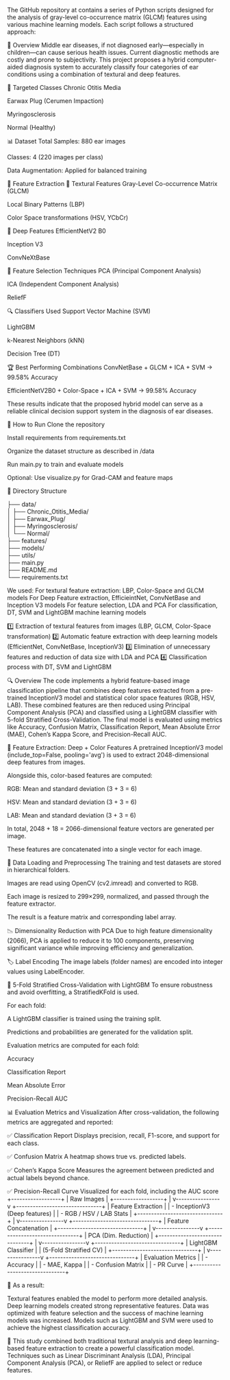 The GitHub repository at contains a series of Python scripts designed for the analysis of gray-level co-occurrence matrix (GLCM) features using various machine learning models. Each script follows a structured approach:​

📌 Overview
Middle ear diseases, if not diagnosed early—especially in children—can cause serious health issues. Current diagnostic methods are costly and prone to subjectivity. This project proposes a hybrid computer-aided diagnosis system to accurately classify four categories of ear conditions using a combination of textural and deep features.

🦻 Targeted Classes
Chronic Otitis Media

Earwax Plug (Cerumen Impaction)

Myringosclerosis

Normal (Healthy)

📊 Dataset
Total Samples: 880 ear images

Classes: 4 (220 images per class)

Data Augmentation: Applied for balanced training

🧠 Feature Extraction
🔹 Textural Features
Gray-Level Co-occurrence Matrix (GLCM)

Local Binary Patterns (LBP)

Color Space transformations (HSV, YCbCr)

🔹 Deep Features
EfficientNetV2 B0

Inception V3

ConvNeXtBase

🧪 Feature Selection Techniques
PCA (Principal Component Analysis)

ICA (Independent Component Analysis)

ReliefF

🔍 Classifiers Used
Support Vector Machine (SVM)

LightGBM

k-Nearest Neighbors (kNN)

Decision Tree (DT)

🏆 Best Performing Combinations
ConvNetBase + GLCM + ICA + SVM → 99.58% Accuracy

EfficientNetV2B0 + Color-Space + ICA + SVM → 99.58% Accuracy

These results indicate that the proposed hybrid model can serve as a reliable clinical decision support system in the diagnosis of ear diseases.

🚀 How to Run
Clone the repository

Install requirements from requirements.txt

Organize the dataset structure as described in /data

Run main.py to train and evaluate models

Optional: Use visualize.py for Grad-CAM and feature maps

📁 Directory Structure

├── data/  
│   ├── Chronic_Otitis_Media/  
│   ├── Earwax_Plug/  
│   ├── Myringosclerosis/  
│   └── Normal/  
├── features/  
├── models/  
├── utils/  
├── main.py  
├── README.md  
└── requirements.txt  

We used:
  For textural feature extraction: LBP, Color-Space and GLCM models 
  For Deep Feature extraction, EfficieintNet, ConvNetBase and Inception V3 models 
  For feature selection, LDA and PCA 
  For classification, DT, SVM and LightGBM machine learning models 

1️⃣ Extraction of textural features from images (LBP, GLCM, Color-Space transformation)
2️⃣ Automatic feature extraction with deep learning models (EfficientNet, ConvNetBase, InceptionV3)
3️⃣ Elimination of unnecessary features and reduction of data size with LDA and PCA
4️⃣ Classification process with DT, SVM and LightGBM

🔍 Overview
The code implements a hybrid feature-based image classification pipeline that combines deep features extracted from a pre-trained InceptionV3 model and statistical color space features (RGB, HSV, LAB). These combined features are then reduced using Principal Component Analysis (PCA) and classified using a LightGBM classifier with 5-fold Stratified Cross-Validation. The final model is evaluated using metrics like Accuracy, Confusion Matrix, Classification Report, Mean Absolute Error (MAE), Cohen’s Kappa Score, and Precision-Recall AUC.

🧠 Feature Extraction: Deep + Color Features
A pretrained InceptionV3 model (include_top=False, pooling='avg') is used to extract 2048-dimensional deep features from images.

Alongside this, color-based features are computed:

RGB: Mean and standard deviation (3 + 3 = 6)

HSV: Mean and standard deviation (3 + 3 = 6)

LAB: Mean and standard deviation (3 + 3 = 6)

In total, 2048 + 18 = 2066-dimensional feature vectors are generated per image.

These features are concatenated into a single vector for each image.

📁 Data Loading and Preprocessing
The training and test datasets are stored in hierarchical folders.

Images are read using OpenCV (cv2.imread) and converted to RGB.

Each image is resized to 299×299, normalized, and passed through the feature extractor.

The result is a feature matrix and corresponding label array.

📉 Dimensionality Reduction with PCA
Due to high feature dimensionality (2066), PCA is applied to reduce it to 100 components, preserving significant variance while improving efficiency and generalization.

🏷️ Label Encoding
The image labels (folder names) are encoded into integer values using LabelEncoder.

🧪 5-Fold Stratified Cross-Validation with LightGBM
To ensure robustness and avoid overfitting, a StratifiedKFold is used.

For each fold:

A LightGBM classifier is trained using the training split.

Predictions and probabilities are generated for the validation split.

Evaluation metrics are computed for each fold:

Accuracy

Classification Report

Mean Absolute Error

Precision-Recall AUC

📊 Evaluation Metrics and Visualization
After cross-validation, the following metrics are aggregated and reported:

✅ Classification Report
Displays precision, recall, F1-score, and support for each class.

✅ Confusion Matrix
A heatmap shows true vs. predicted labels.

✅ Cohen’s Kappa Score
Measures the agreement between predicted and actual labels beyond chance.

✅ Precision-Recall Curve
Visualized for each fold, including the AUC score
         +------------------+
         |   Raw Images     |
         +------------------+
                 |
         v----------------v
+-------------------------------+
|   Feature Extraction          |
| - InceptionV3 (Deep features) |
| - RGB / HSV / LAB Stats       |
+-------------------------------+
                 |
         v----------------v
+-------------------------------+
|   Feature Concatenation       |
+-------------------------------+
                 |
         v----------------v
+-------------------------------+
|   PCA (Dim. Reduction)        |
+-------------------------------+
                 |
         v----------------v
+-------------------------------+
|   LightGBM Classifier         |
|   (5-Fold Stratified CV)      |
+-------------------------------+
                 |
         v----------------v
+-------------------------------+
|   Evaluation Metrics          |
| - Accuracy                    |
| - MAE, Kappa                  |
| - Confusion Matrix            |
| - PR Curve                    |
+-------------------------------+



📌 As a result:

Textural features enabled the model to perform more detailed analysis.
Deep learning models created strong representative features.
Data was optimized with feature selection and the success of machine learning models was increased.
Models such as LightGBM and SVM were used to achieve the highest classification accuracy.

🚀 This study combined both traditional textural analysis and deep learning-based feature extraction to create a powerful classification model.
 Techniques such as Linear Discriminant Analysis (LDA), Principal Component Analysis (PCA), or ReliefF are applied to select or reduce features.​ 
